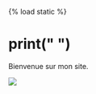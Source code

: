 <!DOCTYPE html>
{% load static %}
<html>
<head>
	<meta charset="utf-8">
	<meta name="viewport" content="width=device-width, initial-scale=1">
	<link rel="stylesheet" type="text/css" href="{% static '/css/style.css' %}">
	<title>SCHLEICHER Pierre-Nicolas</title>
</head>
<body>
	<div class="container">
		<h1>print("<span class="typed-text"></span><span class="cursor typing">&nbsp;</span>")</h1>
		<p>Bienvenue sur mon site.</p>
		<div class="enter-btn">
			<img src="{% static '/img/enter.png'%}">
		</div>
	</div>
	<script type="text/javascript" src="{% static 'js/main.js' %}"></script>
</body>
</html>